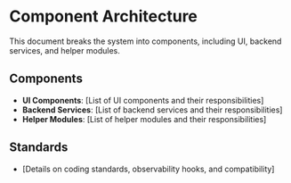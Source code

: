 # Component Architecture

This document breaks the system into components, including UI, backend services, and helper modules.

## Components
- **UI Components**: [List of UI components and their responsibilities]
- **Backend Services**: [List of backend services and their responsibilities]
- **Helper Modules**: [List of helper modules and their responsibilities]

## Standards
- [Details on coding standards, observability hooks, and compatibility]
